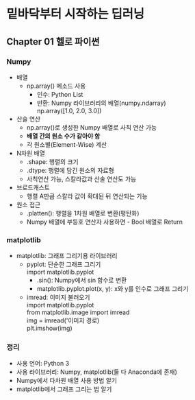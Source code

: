 # 밑바닥부터 시작하는 딥러닝
## Chapter 01 헬로 파이썬
### Numpy
- 배열
    - np.array() 메소드 사용
        - 인수: Python List
        - 반환: Numpy 라이브러리의 배열(numpy.ndarray)<br>
        np.array([1.0, 2.0, 3.0])
- 산술 연산
    - np.array()로 생성한 Numpy 배열로 사칙 연산 가능
    - **배열 간의 원소 수가 같아야 함**
    - 각 원소별(Element-Wise) 계산
- N차원 배열
    - .shape: 행렬의 크기
    - .dtype: 행렬에 담긴 원소의 자료형
    - 사칙연산 가능, 스칼라값과 산술 연산도 가능
- 브로드캐스트
    - 행렬 A만큼 스칼라 값이 확대된 뒤 연산되는 기능
- 원소 접근
    - .platten(): 행렬을 1차원 배열로 변환(평탄화)
    - Numpy 배열에 부등호 연산자 사용하면 - Bool 배열로 Return

### matplotlib
- matplotlib: 그래프 그리기용 라이브러리
    - pyplot: 단순한 그래프 그리기<br>
    import matplotlib.pyplot
        - .sin(): Numpy에서 sin 함수로 변환
        - matplotlib.pyplot.plot(x, y): x와 y를 인수로 그래프 그리기
    - imread: 이미지 불러오기<br>
    import matplotlib.pyplot<br>
    from matplotlib.image import imread<br>
    img = imread('이미지 경로)<br>
    plt.imshow(img)<p>
    
### 정리
- 사용 언어: Python 3
- 사용 라이브러리: Numpy, matplotlib(둘 다 Anaconda에 존재)
- Numpy에서 다차원 배열 사용 방법 알기
- matplotlib에서 그래프 그리는 법 알기
